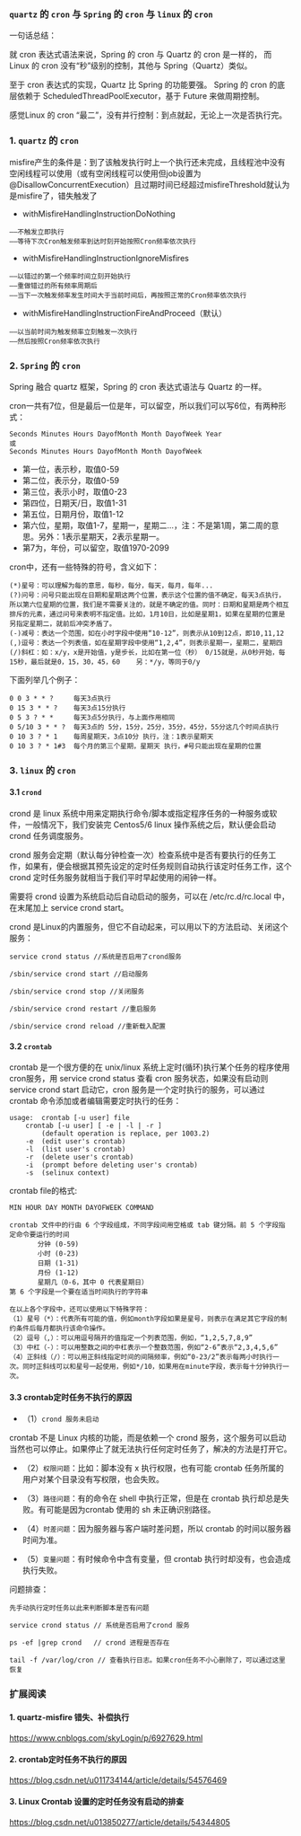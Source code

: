 ### `quartz` 的 `cron` 与 `Spring` 的 `cron` 与 `linux` 的 `cron`

一句话总结：

就 cron 表达式语法来说，Spring 的 cron 与 Quartz 的 cron 是一样的， 而 Linux 的 cron 没有“秒”级别的控制，其他与 Spring（Quartz）类似。

至于 cron 表达式的实现，Quartz 比 Spring 的功能要强。 Spring 的 cron 的底层依赖于 ScheduledThreadPoolExecutor，基于 Future 来做周期控制。

感觉Linux 的 cron “最二”，没有并行控制：到点就起，无论上一次是否执行完。

### 1. `quartz` 的 `cron`
misfire产生的条件是：到了该触发执行时上一个执行还未完成，且线程池中没有空闲线程可以使用（或有空闲线程可以使用但job设置为@DisallowConcurrentExecution）且过期时间已经超过misfireThreshold就认为是misfire了，错失触发了

+ withMisfireHandlingInstructionDoNothing
```
——不触发立即执行
——等待下次Cron触发频率到达时刻开始按照Cron频率依次执行
```

+ withMisfireHandlingInstructionIgnoreMisfires
```
——以错过的第一个频率时间立刻开始执行
——重做错过的所有频率周期后
——当下一次触发频率发生时间大于当前时间后，再按照正常的Cron频率依次执行
```

+ withMisfireHandlingInstructionFireAndProceed（默认）
```
——以当前时间为触发频率立刻触发一次执行
——然后按照Cron频率依次执行
```

### 2. `Spring` 的 `cron`

Spring 融合 quartz 框架，Spring 的 cron 表达式语法与 Quartz 的一样。

cron一共有7位，但是最后一位是年，可以留空，所以我们可以写6位，有两种形式：
```
Seconds Minutes Hours DayofMonth Month DayofWeek Year
或
Seconds Minutes Hours DayofMonth Month DayofWeek
```
* 第一位，表示秒，取值0-59
* 第二位，表示分，取值0-59
* 第三位，表示小时，取值0-23
* 第四位，日期天/日，取值1-31
* 第五位，日期月份，取值1-12
* 第六位，星期，取值1-7，星期一，星期二...，注：不是第1周，第二周的意思。另外：1表示星期天，2表示星期一。
* 第7为，年份，可以留空，取值1970-2099

cron中，还有一些特殊的符号，含义如下：
```
(*)星号：可以理解为每的意思，每秒，每分，每天，每月，每年...
(?)问号：问号只能出现在日期和星期这两个位置，表示这个位置的值不确定，每天3点执行，所以第六位星期的位置，我们是不需要关注的，就是不确定的值。同时：日期和星期是两个相互排斥的元素，通过问号来表明不指定值。比如，1月10日，比如是星期1，如果在星期的位置是另指定星期二，就前后冲突矛盾了。
(-)减号：表达一个范围，如在小时字段中使用“10-12”，则表示从10到12点，即10,11,12
(,)逗号：表达一个列表值，如在星期字段中使用“1,2,4”，则表示星期一，星期二，星期四
(/)斜杠：如：x/y，x是开始值，y是步长，比如在第一位（秒） 0/15就是，从0秒开始，每15秒，最后就是0，15，30，45，60    另：*/y，等同于0/y
```

下面列举几个例子：
```
0 0 3 * * ?     每天3点执行
0 15 3 * * ?    每天3点15分执行
0 5 3 ? * *     每天3点5分执行，与上面作用相同
0 5/10 3 * * ?  每天3点的 5分，15分，25分，35分，45分，55分这几个时间点执行
0 10 3 ? * 1    每周星期天，3点10分 执行，注：1表示星期天
0 10 3 ? * 1#3  每个月的第三个星期，星期天 执行，#号只能出现在星期的位置
```

### 3. `linux` 的 `cron`
#### 3.1 `crond`
crond 是 linux 系统中用来定期执行命令/脚本或指定程序任务的一种服务或软件，一般情况下，我们安装完 Centos5/6 linux 操作系统之后，默认便会启动 crond 任务调度服务。

crond 服务会定期（默认每分钟检查一次）检查系统中是否有要执行的任务工作，如果有，便会根据其预先设定的定时任务规则自动执行该定时任务工作，这个 crond 定时任务服务就相当于我们平时早起使用的闹钟一样。

需要将 crond 设置为系统启动后自动启动的服务，可以在 /etc/rc.d/rc.local 中，在末尾加上 service crond start。

crond 是Linux的内置服务，但它不自动起来，可以用以下的方法启动、关闭这个服务：
```
service crond status //系统是否启用了crond服务

/sbin/service crond start //启动服务

/sbin/service crond stop //关闭服务

/sbin/service crond restart //重启服务

/sbin/service crond reload //重新载入配置
```

#### 3.2 `crontab`
crontab 是一个很方便的在 unix/linux 系统上定时(循环)执行某个任务的程序使用 cron服务，用 service crond status 查看 cron 服务状态，如果没有启动则 service crond start 启动它，cron 服务是一个定时执行的服务，可以通过 crontab 命令添加或者编辑需要定时执行的任务：

```
usage:	crontab [-u user] file
	crontab [-u user] [ -e | -l | -r ]
		(default operation is replace, per 1003.2)
	-e	(edit user's crontab)
	-l	(list user's crontab)
	-r	(delete user's crontab)
	-i	(prompt before deleting user's crontab)
	-s	(selinux context)

```

crontab file的格式:
```
MIN HOUR DAY MONTH DAYOFWEEK COMMAND

crontab 文件中的行由 6 个字段组成，不同字段间用空格或 tab 键分隔。前 5 个字段指定命令要运行的时间
       分钟 (0-59)
       小时 (0-23)
       日期 (1-31)
       月份 (1-12)
       星期几（0-6，其中 0 代表星期日）
第 6 个字段是一个要在适当时间执行的字符串

在以上各个字段中，还可以使用以下特殊字符：
（1）星号（*）：代表所有可能的值，例如month字段如果是星号，则表示在满足其它字段的制约条件后每月都执行该命令操作。
（2）逗号（,）：可以用逗号隔开的值指定一个列表范围，例如，“1,2,5,7,8,9”
（3）中杠（-）：可以用整数之间的中杠表示一个整数范围，例如“2-6”表示“2,3,4,5,6”
（4）正斜线（/）：可以用正斜线指定时间的间隔频率，例如“0-23/2”表示每两小时执行一次。同时正斜线可以和星号一起使用，例如*/10，如果用在minute字段，表示每十分钟执行一次。

```


#### 3.3 crontab定时任务不执行的原因
+ （1）`crond 服务未启动`

crontab 不是 Linux 内核的功能，而是依赖一个 crond 服务，这个服务可以启动当然也可以停止。如果停止了就无法执行任何定时任务了，解决的方法是打开它。

+ （2）`权限问题`：比如：脚本没有 x 执行权限，也有可能 crontab 任务所属的用户对某个目录没有写权限，也会失败。

+ （3）`路径问题`：有的命令在 shell 中执行正常，但是在 crontab 执行却总是失败。有可能是因为crontab 使用的 sh 未正确识别路径。

+ （4）`时差问题`：因为服务器与客户端时差问题，所以 crontab 的时间以服务器时间为准。

+ （5）`变量问题`：有时候命令中含有变量，但 crontab 执行时却没有，也会造成执行失败。

问题排查：
```
先手动执行定时任务以此来判断脚本是否有问题

service crond status // 系统是否启用了crond 服务

ps -ef |grep crond   // crond 进程是否存在

tail -f /var/log/cron // 查看执行日志。如果cron任务不小心删除了，可以通过这里恢复
```

### 扩展阅读
#### 1. quartz-misfire 错失、补偿执行
https://www.cnblogs.com/skyLogin/p/6927629.html

#### 2. crontab定时任务不执行的原因
https://blog.csdn.net/u011734144/article/details/54576469

#### 3. Linux Crontab 设置的定时任务没有启动的排查
https://blog.csdn.net/u013850277/article/details/54344805
